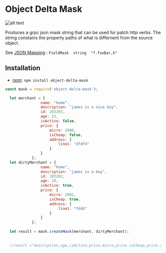 # Object Delta Mask
![alt text](https://travis-ci.org/robertwpowell/object-delta-mask.svg)

Produces a grpc json mask string that can be used for patch http verbs. The string constains the property paths of what is differnent from the source object. 

See [JSON Mapping](//developers.google.com/protocol-buffers/docs/proto3#json) : `FieldMask	string	"f.fooBar,h"`

## Installation 

- [npm](//npmjs.org/doc/cli/npm-install.html): `npm install object-delta-mask`

```js
const mask = require('object-delta-mask');

  let merchant = {
                name: "home",
                description: "james is a nice boy",
                id: 203203,
                age: 23,
                isActive: false,
                price: {
                    micro: 2000,
                    isCheap: false,
                    address: {
                        line1: "dfdfd"
                    }
                }
            };
  let dirtyMerchant = {
                name: "home",
                description: "james is a boy",
                id: 203203,
                age: 20,
                isActive: true,
                price: {
                    micro: 2001,
                    isCheap: true,
                    address: {
                        line1: "fddd"
                    }
                }
            };
  
  let result = mask.createMask(merchant, dirtyMerchant);
    
    
  //result ="description,age,isActive,price.micro,price.isCheap,price.address.line1"

```
